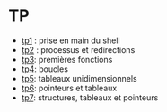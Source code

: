 # TP

* [tp1](tp_prise_en_main_shell.md) : prise en main du shell
* [tp2](TP_processus_et_compilation/tp_processus_et_compilation.md) : processus et redirections
* [tp3](TP_premieres_fonctions/tp_premieres_fonctions.md): premières fonctions
* [tp4](TP_boucles/tp_boucles.md): boucles
* [tp5](TP_tableaux_unidimensionnels/tp_tableaux_unidimensionnels.md): tableaux unidimensionnels
* [tp6](TP_pointeurs_et_tableaux/tp_pointeurs_et_tableaux.md):
  pointeurs et tableaux
* [tp7](TP_structures/tp_structures.md): structures, tableaux et pointeurs
